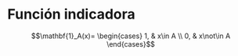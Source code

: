 # Función indicadora

$$\mathbf{1}_A(x)=
\begin{cases}
1, & x\in A \\
0, & x\not\in A
\end{cases}$$
